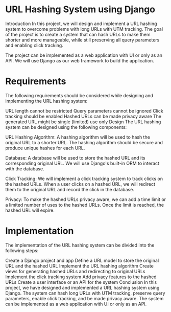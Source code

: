 # URL Hashing System using Django
Introduction
In this project, we will design and implement a URL hashing system to overcome problems with long URLs with UTM tracking. The goal of the project is to create a system that can hash URLs to make them shorter and more manageable, while still preserving all query parameters and enabling click tracking.

The project can be implemented as a web application with UI or only as an API. We will use Django as our web framework to build the application.

# Requirements
The following requirements should be considered while designing and implementing the URL hashing system:

URL length cannot be restricted
Query parameters cannot be ignored
Click tracking should be enabled
Hashed URLs can be made privacy aware
The generated URL might be single (limited) use only
Design
The URL hashing system can be designed using the following components:

URL Hashing Algorithm: A hashing algorithm will be used to hash the original URL to a shorter URL. The hashing algorithm should be secure and produce unique hashes for each URL.

Database: A database will be used to store the hashed URL and its corresponding original URL. We will use Django's built-in ORM to interact with the database.

Click Tracking: We will implement a click tracking system to track clicks on the hashed URLs. When a user clicks on a hashed URL, we will redirect them to the original URL and record the click in the database.

Privacy: To make the hashed URLs privacy aware, we can add a time limit or a limited number of uses to the hashed URLs. Once the limit is reached, the hashed URL will expire.

# Implementation
The implementation of the URL hashing system can be divided into the following steps:

Create a Django project and app
Define a URL model to store the original URL and the hashed URL
Implement the URL hashing algorithm
Create views for generating hashed URLs and redirecting to original URLs
Implement the click tracking system
Add privacy features to the hashed URLs
Create a user interface or an API for the system
Conclusion
In this project, we have designed and implemented a URL hashing system using Django. The system can hash long URLs with UTM tracking, preserve query parameters, enable click tracking, and be made privacy aware. The system can be implemented as a web application with UI or only as an API.




